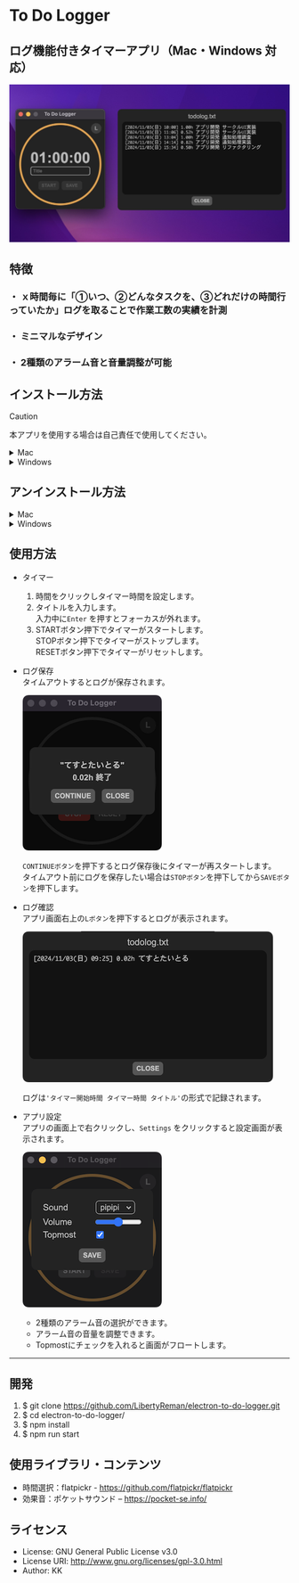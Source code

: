 # To Do Logger

## ログ機能付きタイマーアプリ（Mac・Windows 対応）

![1](img/1.jpeg)

## 特徴

### ・ ｘ時間毎に「①いつ、②どんなタスクを、③どれだけの時間行っていたか」ログを取ることで作業工数の実績を計測

### ・ ミニマルなデザイン

### ・ 2種類のアラーム音と音量調整が可能

## インストール方法

> [!CAUTION]
> 本アプリを使用する場合は自己責任で使用してください。

<details>
<summary>Mac</summary>

1. **[ここから](https://liba-b.work/electron%e3%82%92%e4%bd%bf%e3%81%a3%e3%81%9f%e3%83%ad%e3%82%b0%e6%a9%9f%e8%83%bd%e4%bb%98%e3%81%8d%e3%82%bf%e3%82%a4%e3%83%9e%e3%83%bc%e3%82%a2%e3%83%97%e3%83%aa%e3%81%ae%e9%96%8b%e7%99%ba/)** インストーラー（dmgファイル）をダウンロード  
ダブルクリックでインストーラーを起動し、アイコンをドラッグしてアプリを追加
1. ターミナルを起動し、次のコマンドを実行

    `xattr -rc /Applications/To\ Do\ Logger.app; echo $?`

    `0`が出力されればインストール完了

</details>

<details>
<summary>Windows</summary>

* **[ここから](https://liba-b.work/electron%e3%82%92%e4%bd%bf%e3%81%a3%e3%81%9f%e3%83%ad%e3%82%b0%e6%a9%9f%e8%83%bd%e4%bb%98%e3%81%8d%e3%82%bf%e3%82%a4%e3%83%9e%e3%83%bc%e3%82%a2%e3%83%97%e3%83%aa%e3%81%ae%e9%96%8b%e7%99%ba/)** インストーラー（exeファイル）をダウンロード  
ダブルクリックでインストーラーを起動しアプリをインストールする  
※ システムにアプリをインストールせずに使用したい場合は、ポータブル版を使用してください。

</details>


## アンインストール方法

<details>
<summary>Mac</summary>

* アプリケーションフォルダから`To Do Logger.app`を削除する

</details>

<details>
<summary>Windows</summary>

* `プログラムの追加と削除`から`To Do Logger`を削除する

</details>

## 使用方法

* タイマー  
  1. 時間をクリックしタイマー時間を設定します。
  1. タイトルを入力します。  
  入力中に`Enter` を押すとフォーカスが外れます。
  1. STARTボタン押下でタイマーがスタートします。  
  STOPボタン押下でタイマーがストップします。  
  RESETボタン押下でタイマーがリセットします。  

* ログ保存  
  タイムアウトするとログが保存されます。  

  ![3](img/2.png)

  `CONTINUEボタン`を押下するとログ保存後にタイマーが再スタートします。  
  タイムアウト前にログを保存したい場合は`STOPボタン`を押下してから`SAVEボタン`を押下します。  

* ログ確認  
  アプリ画面右上の`Lボタン`を押下するとログが表示されます。  

  ![3](img/3.png)

  ログは`'タイマー開始時間 タイマー時間 タイトル'`の形式で記録されます。

* アプリ設定  
  アプリの画面上で右クリックし、`Settings` をクリックすると設定画面が表示されます。  

  ![3](img/4.png)

  * 2種類のアラーム音の選択ができます。
  * アラーム音の音量を調整できます。
  * Topmostにチェックを入れると画面がフロートします。

---

## 開発

1. $ git clone <https://github.com/LibertyReman/electron-to-do-logger.git>
1. $ cd electron-to-do-logger/
1. $ npm install
1. $ npm run start

## 使用ライブラリ・コンテンツ

* 時間選択：flatpickr - https://github.com/flatpickr/flatpickr
* 効果音：ポケットサウンド – https://pocket-se.info/

## ライセンス

* License: GNU General Public License v3.0
* License URI: <http://www.gnu.org/licenses/gpl-3.0.html>
* Author: KK

